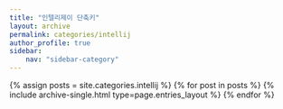 ```yaml
---
title: "인텔리제이 단축키"
layout: archive
permalink: categories/intellij
author_profile: true
sidebar:                  
    nav: "sidebar-category"
---
```


 {% assign posts = site.categories.intellij %}
 {% for post in posts %} {% include archive-single.html type=page.entries_layout %} {% endfor %}

